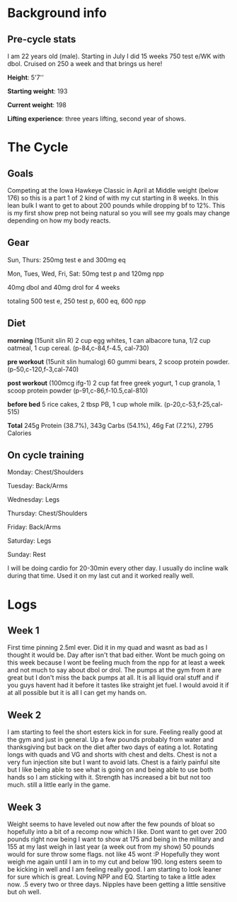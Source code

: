 # Background info
## Pre-cycle stats

I am 22 years old (male). Starting in July I did 15 weeks 750 test e/WK with dbol. Cruised on 250 a week and that brings us here!

**Height**:  5'7''

**Starting weight**: 193

**Current weight**: 198

**Lifting experience**: three years lifting, second year of shows.

# The Cycle

## Goals
Competing at the Iowa Hawkeye Classic in April at Middle weight (below 176) so this is a part 1 of 2 kind of with my cut starting in 8 weeks. In this lean bulk I want to get to about 200 pounds while dropping bf to 12%. This is my first show prep not being natural so you will see my goals may change depending on how my body reacts. 

## Gear
Sun, Thurs: 250mg test e and 300mg eq

Mon, Tues, Wed, Fri, Sat: 50mg test p and 120mg npp

40mg dbol and 40mg drol for 4 weeks

totaling 500 test e, 250 test p, 600 eq, 600 npp

## Diet

**morning** (15unit slin R) 2 cup egg whites, 1 can albacore tuna, 1/2 cup oatmeal, 1 cup cereal. (p-84,c-84,f-4.5, cal-730)

**pre workout** (15unit slin humalog) 60 gummi bears, 2 scoop protein powder.  (p-50,c-120,f-3,cal-740)

**post workout** (100mcg ifg-1) 2 cup fat free greek yogurt, 1 cup granola, 1 scoop protein powder (p-91,c-86,f-10.5,cal-810)

**before bed** 5 rice cakes, 2 tbsp PB, 1 cup whole milk. (p-20,c-53,f-25,cal-515)

**Total** 245g Protein (38.7%), 343g Carbs (54.1%), 46g Fat (7.2%), 2795 Calories

## On cycle training  

Monday: Chest/Shoulders

Tuesday: Back/Arms

Wednesday: Legs

Thursday: Chest/Shoulders

Friday: Back/Arms

Saturday: Legs

Sunday: Rest

I will be doing cardio for 20-30min every other day. I usually do incline walk during that time. Used it on my last cut and it worked really well. 

# Logs

## Week 1

First time pinning 2.5ml ever. Did it in my quad and wasnt as bad as I thought it would be. Day after isn't that bad either. Wont be much going on this week because I wont be feeling much from the npp for at least a week and not much to say about dbol or drol. The pumps at the gym from it are great but I don't miss the back pumps at all. It is all liquid oral stuff and if you guys havent had it before it tastes like straight jet fuel. I would avoid it if at all possible but it is all I can get my hands on. 

## Week 2

I am starting to feel the short esters kick in for sure. Feeling really good at the gym and just in general. Up a few pounds probably from water and thanksgiving but back on the diet after two days of eating a lot. Rotating longs with quads and VG and shorts with chest and delts. Chest is not a very fun injection site but I want to avoid lats. Chest is a fairly painful site but I like being able to see what is going on and being able to use both hands so I am sticking with it. Strength has increased a bit but not too much. still a little early in the game.

## Week 3

Weight seems to have leveled out now after the few pounds of bloat so hopefully into a bit of a recomp now which I like. Dont want to get over 200 pounds right now being I want to show at 175 and being in the military and 155 at my last weigh in last year (a week out from my show) 50 pounds would for sure throw some flags. not like 45 wont :P Hopefully they wont weigh me again until I am in to my cut and below 190. long esters seem to be kicking in well and I am feeling really good. I am starting to look leaner for sure which is great. Loving NPP and EQ. Starting to take a little adex now. .5 every two or three days. Nipples have been getting a little sensitive but oh well.